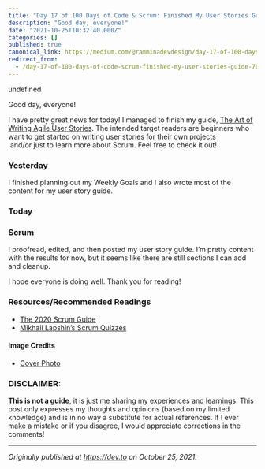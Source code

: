 ```yaml
---
title: "Day 17 of 100 Days of Code & Scrum: Finished My User Stories Guide"
description: "Good day, everyone!"
date: "2021-10-25T10:32:40.000Z"
categories: []
published: true
canonical_link: https://medium.com/@ramminadevdesign/day-17-of-100-days-of-code-scrum-finished-my-user-stories-guide-76ada62630f
redirect_from:
  - /day-17-of-100-days-of-code-scrum-finished-my-user-stories-guide-76ada62630f
---
```


undefined

Good day, everyone!

I have pretty great news for today! I managed to finish my guide, [The Art of Writing Agile User Stories](https://dev.to/rammina/the-art-of-writing-agile-user-stories-17o9). The intended target readers are beginners who want to get started on writing user stories for their own projects  
 and/or just to learn more about Scrum. Feel free to check it out!

### Yesterday

I finished planning out my Weekly Goals and I also wrote most of the content for my user story guide.

### Today

### Scrum

I proofread, edited, and then posted my user story guide. I’m pretty content with the results for now, but it seems like there are still sections I can add and cleanup.

I hope everyone is doing well. Thank you for reading!

### Resources/Recommended Readings

-   [The 2020 Scrum Guide](https://scrumguides.org/scrum-guide.html)
-   [Mikhail Lapshin’s Scrum Quizzes](https://mlapshin.com/index.php/scrum-quizzes/)

#### Image Credits

-   [Cover Photo](https://unsplash.com/@firmbee?utm_source=unsplash&utm_medium=referral&utm_content=creditCopyText)

### DISCLAIMER:

**This is not a guide**, it is just me sharing my experiences and learnings. This post only expresses my thoughts and opinions (based on my limited knowledge) and is in no way a substitute for actual references. If I ever make a mistake or if you disagree, I would appreciate corrections in the comments!

---

_Originally published at_ [_https://dev.to_](https://dev.to/rammina/day-17-of-100-days-of-code-scrum-finished-my-user-stories-guide-7fm) _on October 25, 2021._
